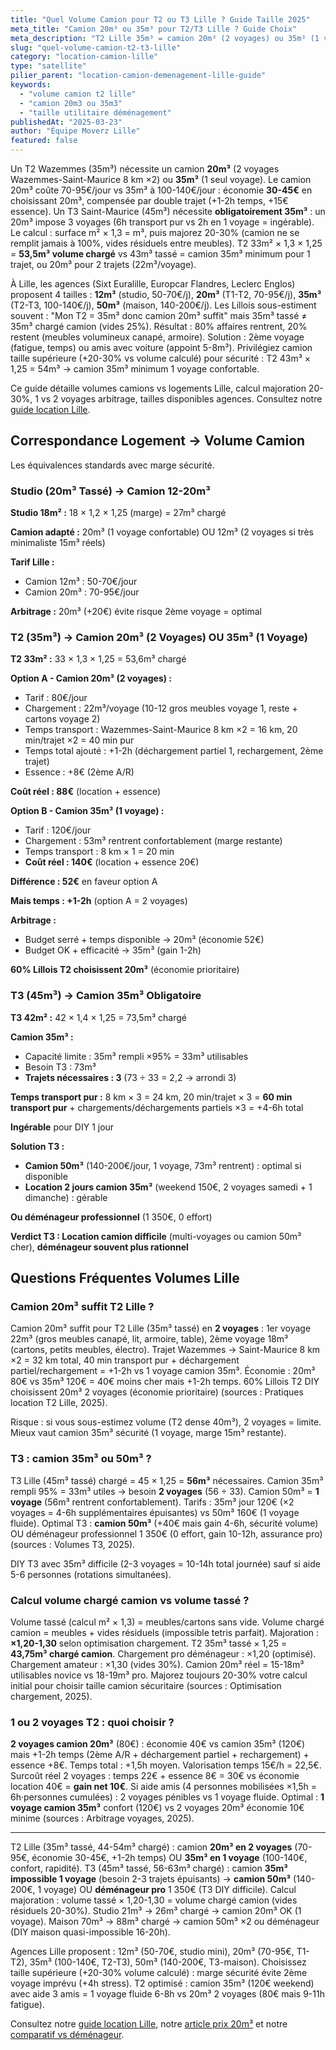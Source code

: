 ```yaml
---
title: "Quel Volume Camion pour T2 ou T3 Lille ? Guide Taille 2025"
meta_title: "Camion 20m³ ou 35m³ pour T2/T3 Lille ? Guide Choix"
meta_description: "T2 Lille 35m³ = camion 20m³ (2 voyages) ou 35m³ (1 voyage). T3 45m³ = camion 35m³ obligatoire. Calcul volume, agences Sixt/Europcar Lille. Guide complet."
slug: "quel-volume-camion-t2-t3-lille"
category: "location-camion-lille"
type: "satellite"
pilier_parent: "location-camion-demenagement-lille-guide"
keywords:
  - "volume camion t2 lille"
  - "camion 20m3 ou 35m3"
  - "taille utilitaire déménagement"
publishedAt: "2025-03-23"
author: "Équipe Moverz Lille"
featured: false
---
```


Un T2 Wazemmes (35m³) nécessite un camion **20m³** (2 voyages Wazemmes-Saint-Maurice 8 km ×2) ou **35m³** (1 seul voyage). Le camion 20m³ coûte 70-95€/jour vs 35m³ à 100-140€/jour : économie **30-45€** en choisissant 20m³, compensée par double trajet (+1-2h temps, +15€ essence). Un T3 Saint-Maurice (45m³) nécessite **obligatoirement 35m³** : un 20m³ impose 3 voyages (6h transport pur vs 2h en 1 voyage = ingérable). Le calcul : surface m² × 1,3 = m³, puis majorez 20-30% (camion ne se remplit jamais à 100%, vides résiduels entre meubles). T2 33m² × 1,3 × 1,25 = **53,5m³ volume chargé** vs 43m³ tassé = camion 35m³ minimum pour 1 trajet, ou 20m³ pour 2 trajets (22m³/voyage).

À Lille, les agences (Sixt Euralille, Europcar Flandres, Leclerc Englos) proposent 4 tailles : **12m³** (studio, 50-70€/j), **20m³** (T1-T2, 70-95€/j), **35m³** (T2-T3, 100-140€/j), **50m³** (maison, 140-200€/j). Les Lillois sous-estiment souvent : "Mon T2 = 35m³ donc camion 20m³ suffit" mais 35m³ tassé ≠ 35m³ chargé camion (vides 25%). Résultat : 80% affaires rentrent, 20% restent (meubles volumineux canapé, armoire). Solution : 2ème voyage (fatigue, temps) ou amis avec voiture (appoint 5-8m³). Privilégiez camion taille supérieure (+20-30% vs volume calculé) pour sécurité : T2 43m³ × 1,25 = 54m³ → camion 35m³ minimum 1 voyage confortable.

Ce guide détaille volumes camions vs logements Lille, calcul majoration 20-30%, 1 vs 2 voyages arbitrage, tailles disponibles agences. Consultez notre [guide location Lille](/blog/location-camion-lille/location-camion-demenagement-lille-guide).

## Correspondance Logement → Volume Camion

Les équivalences standards avec marge sécurité.

### Studio (20m³ Tassé) → Camion 12-20m³

**Studio 18m² :** 18 × 1,2 × 1,25 (marge) = 27m³ chargé

**Camion adapté :** 20m³ (1 voyage confortable) OU 12m³ (2 voyages si très minimaliste 15m³ réels)

**Tarif Lille :**
- Camion 12m³ : 50-70€/jour
- Camion 20m³ : 70-95€/jour

**Arbitrage :** 20m³ (+20€) évite risque 2ème voyage = optimal

### T2 (35m³) → Camion 20m³ (2 Voyages) OU 35m³ (1 Voyage)

**T2 33m² :** 33 × 1,3 × 1,25 = 53,6m³ chargé

**Option A - Camion 20m³ (2 voyages) :**
- Tarif : 80€/jour
- Chargement : 22m³/voyage (10-12 gros meubles voyage 1, reste + cartons voyage 2)
- Temps transport : Wazemmes-Saint-Maurice 8 km ×2 = 16 km, 20 min/trajet ×2 = 40 min pur
- Temps total ajouté : +1-2h (déchargement partiel 1, rechargement, 2ème trajet)
- Essence : +8€ (2ème A/R)

**Coût réel : 88€** (location + essence)

**Option B - Camion 35m³ (1 voyage) :**
- Tarif : 120€/jour
- Chargement : 53m³ rentrent confortablement (marge restante)
- Temps transport : 8 km × 1 = 20 min
- **Coût réel : 140€** (location + essence 20€)

**Différence : 52€** en faveur option A

**Mais temps : +1-2h** (option A = 2 voyages)

**Arbitrage :**
- Budget serré + temps disponible → 20m³ (économie 52€)
- Budget OK + efficacité → 35m³ (gain 1-2h)

**60% Lillois T2 choisissent 20m³** (économie prioritaire)

### T3 (45m³) → Camion 35m³ Obligatoire

**T3 42m² :** 42 × 1,4 × 1,25 = 73,5m³ chargé

**Camion 35m³ :**
- Capacité limite : 35m³ rempli ×95% = 33m³ utilisables
- Besoin T3 : 73m³
- **Trajets nécessaires : 3** (73 ÷ 33 = 2,2 → arrondi 3)

**Temps transport pur :** 8 km × 3 = 24 km, 20 min/trajet × 3 = **60 min transport pur** + chargements/déchargements partiels ×3 = +4-6h total

**Ingérable** pour DIY 1 jour

**Solution T3 :**
- **Camion 50m³** (140-200€/jour, 1 voyage, 73m³ rentrent) : optimal si disponible
- **Location 2 jours camion 35m³** (weekend 150€, 2 voyages samedi + 1 dimanche) : gérable

**Ou déménageur professionnel** (1 350€, 0 effort)

**Verdict T3 : Location camion difficile** (multi-voyages ou camion 50m³ cher), **déménageur souvent plus rationnel**

## Questions Fréquentes Volumes Lille

### Camion 20m³ suffit T2 Lille ?

Camion 20m³ suffit pour T2 Lille (35m³ tassé) en **2 voyages** : 1er voyage 22m³ (gros meubles canapé, lit, armoire, table), 2ème voyage 18m³ (cartons, petits meubles, électro). Trajet Wazemmes → Saint-Maurice 8 km ×2 = 32 km total, 40 min transport pur + déchargement partiel/rechargement = +1-2h vs 1 voyage camion 35m³. Économie : 20m³ 80€ vs 35m³ 120€ = 40€ moins cher mais +1-2h temps. 60% Lillois T2 DIY choisissent 20m³ 2 voyages (économie prioritaire) (sources : Pratiques location T2 Lille, 2025).

Risque : si vous sous-estimez volume (T2 dense 40m³), 2 voyages = limite. Mieux vaut camion 35m³ sécurité (1 voyage, marge 15m³ restante).

### T3 : camion 35m³ ou 50m³ ?

T3 Lille (45m³ tassé) chargé = 45 × 1,25 = **56m³** nécessaires. Camion 35m³ rempli 95% = 33m³ utiles → besoin **2 voyages** (56 ÷ 33). Camion 50m³ = **1 voyage** (56m³ rentrent confortablement). Tarifs : 35m³ jour 120€ (×2 voyages = 4-6h supplémentaires épuisantes) vs 50m³ 160€ (1 voyage fluide). Optimal T3 : **camion 50m³** (+40€ mais gain 4-6h, sécurité volume) OU déménageur professionnel 1 350€ (0 effort, gain 10-12h, assurance pro) (sources : Volumes T3, 2025).

DIY T3 avec 35m³ difficile (2-3 voyages = 10-14h total journée) sauf si aide 5-6 personnes (rotations simultanées).

### Calcul volume chargé camion vs volume tassé ?

Volume tassé (calcul m² × 1,3) = meubles/cartons sans vide. Volume chargé camion = meubles + vides résiduels (impossible tetris parfait). Majoration : **×1,20-1,30** selon optimisation chargement. T2 35m³ tassé × 1,25 = **43,75m³ chargé camion**. Chargement pro déménageur : ×1,20 (optimisé). Chargement amateur : ×1,30 (vides 30%). Camion 20m³ réel = 15-18m³ utilisables novice vs 18-19m³ pro. Majorez toujours 20-30% votre calcul initial pour choisir taille camion sécuritaire (sources : Optimisation chargement, 2025).

### 1 ou 2 voyages T2 : quoi choisir ?

**2 voyages camion 20m³** (80€) : économie 40€ vs camion 35m³ (120€) mais +1-2h temps (2ème A/R + déchargement partiel + rechargement) + essence +8€. Temps total : +1,5h moyen. Valorisation temps 15€/h = 22,5€. Surcoût réel 2 voyages : temps 22€ + essence 8€ = 30€ vs économie location 40€ = **gain net 10€**. Si aide amis (4 personnes mobilisées ×1,5h = 6h·personnes cumulées) : 2 voyages pénibles vs 1 voyage fluide. Optimal : **1 voyage camion 35m³** confort (120€) vs 2 voyages 20m³ économie 10€ minime (sources : Arbitrage voyages, 2025).

---

T2 Lille (35m³ tassé, 44-54m³ chargé) : camion **20m³ en 2 voyages** (70-95€, économie 30-45€, +1-2h temps) OU **35m³ en 1 voyage** (100-140€, confort, rapidité). T3 (45m³ tassé, 56-63m³ chargé) : camion **35m³ impossible 1 voyage** (besoin 2-3 trajets épuisants) → **camion 50m³** (140-200€, 1 voyage) OU **déménageur pro** 1 350€ (T3 DIY difficile). Calcul majoration : volume tassé × 1,20-1,30 = volume chargé camion (vides résiduels 20-30%). Studio 21m³ → 26m³ chargé → camion 20m³ OK (1 voyage). Maison 70m³ → 88m³ chargé → camion 50m³ ×2 ou déménageur (DIY maison quasi-impossible 16-20h).

Agences Lille proposent : 12m³ (50-70€, studio mini), 20m³ (70-95€, T1-T2), 35m³ (100-140€, T2-T3), 50m³ (140-200€, T3-maison). Choisissez taille supérieure (+20-30% volume calculé) : marge sécurité évite 2ème voyage imprévu (+4h stress). T2 optimisé : camion 35m³ (120€ weekend) avec aide 3 amis = 1 voyage fluide 6-8h vs 20m³ 2 voyages (80€ mais 9-11h fatigue).

Consultez notre [guide location Lille](/blog/location-camion-lille/location-camion-demenagement-lille-guide), notre [article prix 20m³](/blog/location-camion-lille/prix-location-camion-20m3-lille) et notre [comparatif vs déménageur](/blog/location-camion-lille/location-camion-vs-demenageur-lille).






